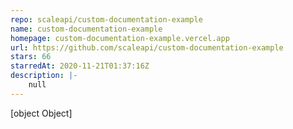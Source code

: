 ```yaml
---
repo: scaleapi/custom-documentation-example
name: custom-documentation-example
homepage: custom-documentation-example.vercel.app
url: https://github.com/scaleapi/custom-documentation-example
stars: 66
starredAt: 2020-11-21T01:37:16Z
description: |-
    null
---
```


[object Object]
